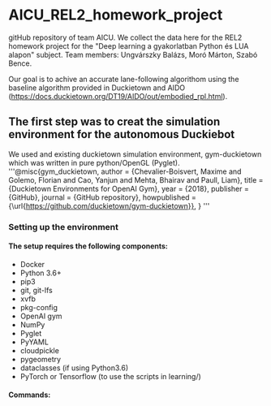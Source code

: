 # AICU_REL2_homework_project
gitHub repository of team AICU. We collect the data here for the REL2 homework project for the "Deep learning a gyakorlatban Python és LUA alapon" subject. Team members: Ungvárszky Balázs, Moró Márton, Szabó Bence.

Our goal is to achive an accurate lane-following algorithom using the baseline algorithm provided in Duckietown and AIDO (https://docs.duckietown.org/DT19/AIDO/out/embodied_rpl.html). 


## The first step was to creat the simulation environment for the autonomous Duckiebot
We used and existing duckietown simulation environment, gym-duckietown which was written in pure python/OpenGL (Pyglet).
'''@misc{gym_duckietown,
  author = {Chevalier-Boisvert, Maxime and Golemo, Florian and Cao, Yanjun and Mehta, Bhairav and Paull, Liam},
  title = {Duckietown Environments for OpenAI Gym},
  year = {2018},
  publisher = {GitHub},
  journal = {GitHub repository},
  howpublished = {\url{https://github.com/duckietown/gym-duckietown}},
}
'''

### Setting up the environment
#### The setup requires the following components:

- Docker
- Python 3.6+
- pip3
- git, git-lfs
- xvfb
- pkg-config
- OpenAI gym
- NumPy
- Pyglet
- PyYAML
- cloudpickle
- pygeometry
- dataclasses (if using Python3.6)
- PyTorch or Tensorflow (to use the scripts in learning/)

#### Commands:

